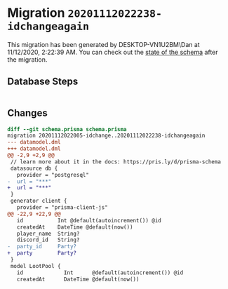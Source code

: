 # Migration `20201112022238-idchangeagain`

This migration has been generated by DESKTOP-VN1U2BM\Dan at 11/12/2020, 2:22:39 AM.
You can check out the [state of the schema](./schema.prisma) after the migration.

## Database Steps

```sql

```

## Changes

```diff
diff --git schema.prisma schema.prisma
migration 20201112022005-idchange..20201112022238-idchangeagain
--- datamodel.dml
+++ datamodel.dml
@@ -2,9 +2,9 @@
 // learn more about it in the docs: https://pris.ly/d/prisma-schema
 datasource db {
   provider = "postgresql"
-  url = "***"
+  url = "***"
 }
 generator client {
   provider = "prisma-client-js"
@@ -22,9 +22,9 @@
   id           Int @default(autoincrement()) @id
   createdAt    DateTime @default(now())
   player_name  String?
   discord_id   String?
-  party_id     Party?
+  party        Party?
 }
 model LootPool {
   id             Int      @default(autoincrement()) @id
   createdAt      DateTime @default(now())
```


